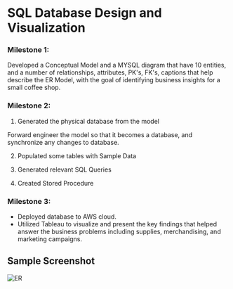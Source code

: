 # SQL Database Design and Visualization

### Milestone 1: 

Developed a Conceptual Model and a MYSQL diagram that have 10 entities, and a number of relationships, attributes, PK's, FK's, captions that help describe the ER Model, with the goal of identifying business insights for a small coffee shop.

### Milestone 2: 

1. Generated the physical database from the model 

  Forward engineer the model so that it becomes a database, and synchronize any changes to database.

2. Populated some tables with Sample Data

3. Generated relevant SQL Queries 

4. Created Stored Procedure

### Milestone 3: 
* Deployed database to AWS cloud. 
* Utilized Tableau to visualize and present the key findings that helped answer the business problems including supplies, merchandising, and marketing campaigns.

## Sample Screenshot

![ER](https://user-images.githubusercontent.com/60991189/101317333-27e84680-3813-11eb-9912-4710808ce1d6.PNG)

